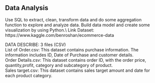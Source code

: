 <h2>Data Analysis</h2>
Use SQL to extract, clean, transform data and do some aggregation function to explore and analyze data. Build data model and create some visualization by using Python.\
Link Dataset: https://www.kaggle.com/benroshan/ecommerce-data 

DATA DESCRIBE: 3 files (CSV) \
  List of Order.csv: This dataset contains purchase information. The information includes ID, Date of Purchase and customer details.\
  Order Details.csv: This dataset contains order ID, with the order price, quantity,profit, category and subcategory of product.\
  Sales target.csv: This dataset contains sales target amount and date for each product category.
